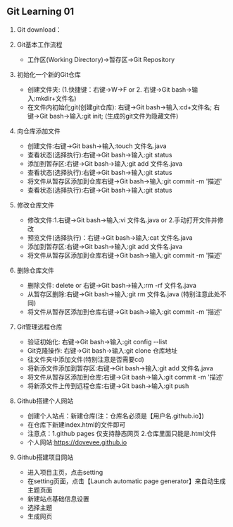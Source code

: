 ## Git Learning 01
1. Git download：

2. Git基本工作流程
    - 工作区(Working Directory)->暂存区->Git Repository
    
3. 初始化一个新的Git仓库
    - 创建文件夹: (1.快捷键：右键->W->F or 2. 右键->Git bash->输入:mkdir+文件名)
    - 在文件内初始化git(创建git仓库): 右键->Git bash->输入:cd+文件名; 右键->Git bash->输入:git init; (生成的git文件为隐藏文件)

4. 向仓库添加文件
    - 创建文件:右键->Git bash->输入:touch 文件名.java
    - 查看状态(选择执行):右键->Git bash->输入:git status
    - 添加到暂存区:右键->Git bash->输入:git add 文件名.java
    - 查看状态(选择执行):右键->Git bash->输入:git status
    - 将文件从暂存区添加到仓库右键->Git bash->输入:git commit -m '描述'
    - 查看状态(选择执行):右键->Git bash->输入:git status
    

5. 修改仓库文件
    - 修改文件:1.右键->Git bash->输入:vi 文件名.java or 2.手动打开文件并修改
    - 预览文件(选择执行)：右键->Git bash->输入:cat 文件名.java
    - 添加到暂存区:右键->Git bash->输入:git add 文件名.java
    - 将文件从暂存区添加到仓库右键->Git bash->输入:git commit -m '描述'
    

5. 删除仓库文件
    - 删除文件: delete or 右键->Git bash->输入:rm -rf 文件名.java
    - 从暂存区删除:右键->Git bash->输入:git rm 文件名.java  (特别注意此处不同)
    - 将文件从暂存区添加到仓库右键->Git bash->输入:git commit -m '描述'
    
6. Git管理远程仓库
    - 验证初始化: 右键->Git bash->输入:git config --list
    - Git克隆操作: 右键->Git bash->输入:git clone 仓库地址
    - 往文件夹中添加文件(特别注意是否需要cd)
    - 将新添文件添加到暂存区:右键->Git bash->输入:git add 文件名.java
    - 将文件从暂存区添加到仓库:右键->Git bash->输入:git commit -m '描述'
    - 将新添文件上传到远程仓库:右键->Git bash->输入:git push
    
7. Github搭建个人网站
    - 创建个人站点：新建仓库(注：仓库名必须是【用户名.github.io】)
    - 在仓库下新建index.html的文件即可
    - 注意点：1.github pages 仅支持静态网页
             2.仓库里面只能是.html文件
    - 个人网站:https://dovevee.github.io
    
8. Github搭建项目网站
    - 进入项目主页，点击setting
    - 在setting页面，点击【Launch automatic page generator】来自动生成主题页面
    - 新建站点基础信息设置
    - 选择主题
    - 生成网页
    
    


    
